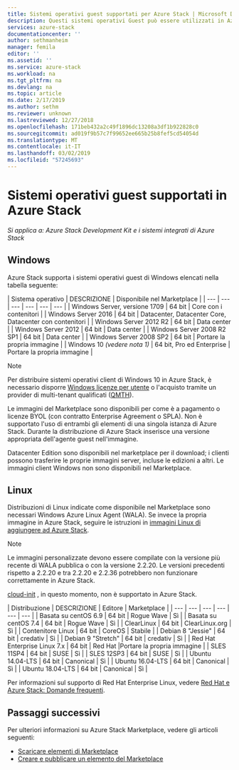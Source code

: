 ```yaml
---
title: Sistemi operativi guest supportati per Azure Stack | Microsoft Docs
description: Questi sistemi operativi Guest può essere utilizzati in Azure Stack.
services: azure-stack
documentationcenter: ''
author: sethmanheim
manager: femila
editor: ''
ms.assetid: ''
ms.service: azure-stack
ms.workload: na
ms.tgt_pltfrm: na
ms.devlang: na
ms.topic: article
ms.date: 2/17/2019
ms.author: sethm
ms.reviewer: unknown
ms.lastreviewed: 12/27/2018
ms.openlocfilehash: 171beb432a2c49f1896dc13208a3df1b922828c0
ms.sourcegitcommit: ad019f9b57c7f99652ee665b25b8fef5cd54054d
ms.translationtype: MT
ms.contentlocale: it-IT
ms.lasthandoff: 03/02/2019
ms.locfileid: "57245693"
---
```

# <a name="guest-operating-systems-supported-on-azure-stack"></a>Sistemi operativi guest supportati in Azure Stack

*Si applica a: Azure Stack Development Kit e i sistemi integrati di Azure Stack*

## <a name="windows"></a>Windows

Azure Stack supporta i sistemi operativi guest di Windows elencati nella tabella seguente:

| Sistema operativo | DESCRIZIONE | Disponibile nel Marketplace |
| --- | --- | --- | --- | --- | --- |
| Windows Server, versione 1709 | 64 bit | Core con i contenitori |
| Windows Server 2016 | 64 bit |  Datacenter, Datacenter Core, Datacenter con contenitori |
| Windows Server 2012 R2 | 64 bit |  Data center |
| Windows Server 2012 | 64 bit |  Data center |
| Windows Server 2008 R2 SP1 | 64 bit |  Data center |
| Windows Server 2008 SP2 | 64 bit |  Portare la propria immagine |
| Windows 10 *(vedere nota 1)* | 64 bit, Pro ed Enterprise | Portare la propria immagine |

> [!NOTE]
> Per distribuire sistemi operativi client di Windows 10 in Azure Stack, è necessario disporre [Windows licenze per utente](https://www.microsoft.com/en-us/Licensing/product-licensing/windows10.aspx) o l'acquisto tramite un provider di multi-tenant qualificati ([QMTH](https://www.microsoft.com/en-us/CloudandHosting/licensing_sca.aspx)).

Le immagini del Marketplace sono disponibili per come è a pagamento o licenze BYOL (con contratto Enterprise Agreement o SPLA). Non è supportato l'uso di entrambi gli elementi di una singola istanza di Azure Stack. Durante la distribuzione di Azure Stack inserisce una versione appropriata dell'agente guest nell'immagine.

Datacenter Edition sono disponibili nel marketplace per il download; i clienti possono trasferire le proprie immagini server, incluse le edizioni a altri. Le immagini client Windows non sono disponibili nel Marketplace.

## <a name="linux"></a>Linux

Distribuzioni di Linux indicate come disponibile nel Marketplace sono necessari Windows Azure Linux Agent (WALA). Se invece la propria immagine in Azure Stack, seguire le istruzioni in [immagini Linux di aggiungere ad Azure Stack](azure-stack-linux.md).

> [!NOTE]
> Le immagini personalizzate devono essere compilate con la versione più recente di WALA pubblica o con la versione 2.2.20. Le versioni precedenti rispetto a 2.2.20 e tra 2.2.20 e 2.2.36 potrebbero non funzionare correttamente in Azure Stack. 
>
> [cloud-init](https://cloud-init.io/) , in questo momento, non è supportato in Azure Stack.

| Distribuzione | DESCRIZIONE | Editore | Marketplace |
| --- | --- | --- | --- | --- | --- |
| Basata su centOS 6.9 | 64 bit | Rogue Wave | Sì |
| Basata su centOS 7.4 | 64 bit | Rogue Wave | Sì |
| ClearLinux | 64 bit | ClearLinux.org | Sì |
| Contenitore Linux |  64 bit | CoreOS | Stabile |
| Debian 8 "Jessie" | 64 bit | credativ |  Sì |
| Debian 9 "Stretch" | 64 bit | credativ | Sì |
| Red Hat Enterprise Linux 7.x | 64 bit | Red Hat |Portare la propria immagine |
| SLES 11SP4 | 64 bit | SUSE | Sì |
| SLES 12SP3 | 64 bit | SUSE | Sì |
| Ubuntu 14.04-LTS | 64 bit | Canonical | Sì |
| Ubuntu 16.04-LTS | 64 bit | Canonical | Sì |
| Ubuntu 18.04-LTS | 64 bit | Canonical | Sì |

Per informazioni sul supporto di Red Hat Enterprise Linux, vedere [Red Hat e Azure Stack: Domande frequenti](https://access.redhat.com/articles/3413531).

## <a name="next-steps"></a>Passaggi successivi

Per ulteriori informazioni su Azure Stack Marketplace, vedere gli articoli seguenti:

- [Scaricare elementi di Marketplace](azure-stack-download-azure-marketplace-item.md)  
- [Creare e pubblicare un elemento del Marketplace](azure-stack-create-and-publish-marketplace-item.md)
